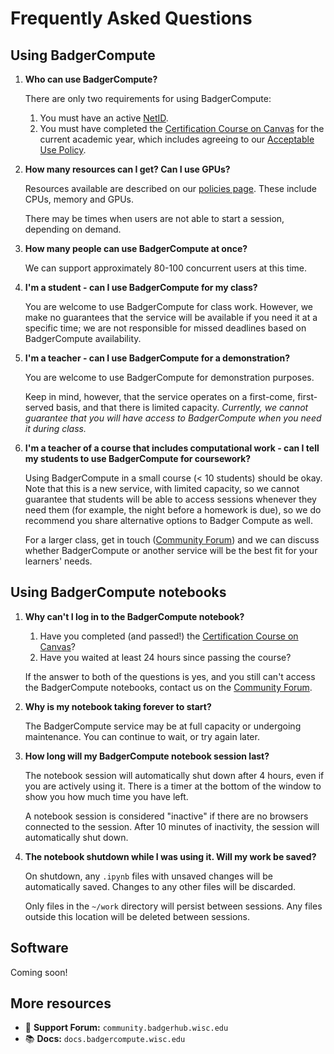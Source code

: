 # Frequently Asked Questions

## Using BadgerCompute

1. **Who can use BadgerCompute?**

    There are only two requirements for using BadgerCompute:

    1. You must have an active [NetID](https://kb.wisc.edu/iam/page.php?id=4966).
    2. You must have completed the [Certification Course on Canvas](https://canvas.wisc.edu/enroll/JR887K) for the current academic year, which includes agreeing to our [Acceptable Use Policy](https://badgercompute.wisc.edu/policies/).

1. **How many resources can I get? Can I use GPUs?**

	Resources available are described on our [policies page](https://badgercompute.wisc.edu/policies/#availability). These include CPUs, 
	memory and GPUs. 
	
	There may be times when users are not 
	able to start a session, depending on demand. 

1. **How many people can use BadgerCompute at once?**

    We can support approximately 80-100 concurrent users at this time.

1. **I'm a student - can I use BadgerCompute for my class?**

    You are welcome to use BadgerCompute for class work. However, we make no guarantees that the service will be available if you need it at a specific time; we are not responsible for missed deadlines based on BadgerCompute availability. 

1. **I'm a teacher - can I use BadgerCompute for a demonstration?**

    You are welcome to use BadgerCompute for demonstration purposes.

    Keep in mind, however, that the service operates on a first-come, first-served basis, and that there is limited capacity.
    *Currently, we cannot guarantee that you will have access to BadgerCompute when you need it during class.* 

1. **I'm a teacher of a course that includes computational work - can I tell my students to use BadgerCompute for coursework?**

    Using BadgerCompute in a small course (< 10 students) should be okay. Note that 
    this is a new service, with limited capacity, so we cannot guarantee that students
    will be able to access sessions whenever they need them (for example, the night 
    before a homework is due), so we do recommend you share alternative options to 
    Badger Compute as well. 
    
    For a larger class, get in touch ([Community Forum](https://community.badgercompute.wisc.edu/c/get-started/5)) and we can discuss whether BadgerCompute or 
    another service will be the best fit for your learners' needs. 

## Using BadgerCompute notebooks

1. **Why can't I log in to the BadgerCompute notebook?**

    1. Have you completed (and passed!) the [Certification Course on Canvas](https://canvas.wisc.edu/enroll/JR887K)? 
    1. Have you waited at least 24 hours since passing the course? 
    
    If the answer to both of the questions is yes, and you still can't access the 
    BadgerCompute notebooks, contact us on the [Community Forum](https://community.badgercompute.wisc.edu/c/get-started/5). 

1. **Why is my notebook taking forever to start?**

    The BadgerCompute service may be at full capacity or undergoing maintenance.
    You can continue to wait, or try again later.

1. **How long will my BadgerCompute notebook session last?**

    The notebook session will automatically shut down after 4 hours, even if you are actively using it. There is a timer at the bottom of the window to show you how much 
    time you have left. 

    A notebook session is considered "inactive" if there are no browsers connected to the session. 
    After 10 minutes of inactivity, the session will automatically shut down.

1. **The notebook shutdown while I was using it. Will my work be saved?**
    
    On shutdown, any `.ipynb` files with unsaved changes will be automatically saved.
    Changes to any other files will be discarded.

    Only files in the `~/work` directory will persist between sessions. Any files outside
    this location will be deleted between sessions. 

## Software

Coming soon! 

<!--

## Data
-->

## More resources

- 💬 **Support Forum:** `community.badgerhub.wisc.edu`
- 📚 **Docs:** `docs.badgercompute.wisc.edu`